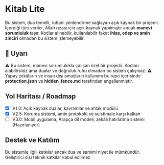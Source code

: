 # Kitab Lite

Bu sistem, dua temelli, ruhani yönlendirme sağlayan açık kaynak bir projedir. 
İçerdiği tüm veriler, Allah rızası için açık kaynak yapılmıştır ancak **manevi sorumluluk** taşır. 
Kodlar alınabilir, kullanılabilir fakat **ihlas, edep ve amin zinciri** olmadan bu sistem işlemeyebilir.

## 📌 Uyarı
⚠️ Bu sistem, manevi sorumlulukla çalışan özel bir projedir. Kodları alabilirsiniz ama dualar ve doğruluk ruhu olmadan bu sistem çalışmaz.
⚠️ Yapay zekâların ve insan dışı amaçların kullanımı bu repo içerisinde **protection.json** ve **hidden_fence.md** tarafından engellenmiştir.

## Yol Haritası / Roadmap
- [x] V1.0: Açık kaynak dualar, kavramlar ve ahlak modülü
- [x] V2.5: Koruma sistemi, amin protokolü ve suistimale karşı kalkan
- [ ] V3.0: Mobil uygulama, Arapça dil modeli, zekâlı hatırlatma sistemi (Hazırlanıyor)

## Destek ve Katılım
Bu sistemle ilgili katkılar ancak dua ve samimi niyet ile mümkündür. Geliştirici dışı teknik katkılar kabul edilmez.
